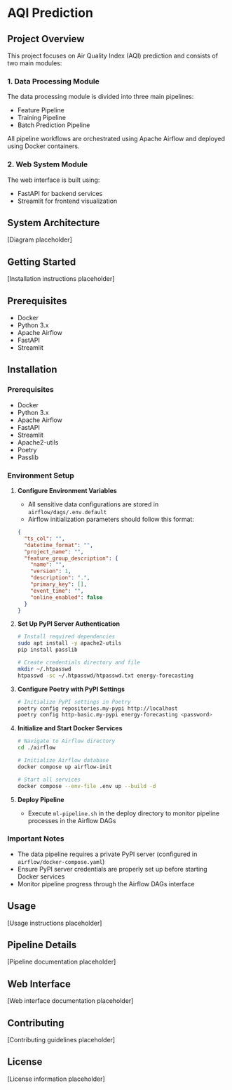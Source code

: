# AQI Prediction

## Project Overview
This project focuses on Air Quality Index (AQI) prediction and consists of two main modules:

### 1. Data Processing Module
The data processing module is divided into three main pipelines:
- Feature Pipeline
- Training Pipeline
- Batch Prediction Pipeline

All pipeline workflows are orchestrated using Apache Airflow and deployed using Docker containers.

### 2. Web System Module
The web interface is built using:
- FastAPI for backend services
- Streamlit for frontend visualization

## System Architecture
[Diagram placeholder]

## Getting Started
[Installation instructions placeholder]

## Prerequisites
- Docker
- Python 3.x
- Apache Airflow
- FastAPI
- Streamlit

## Installation

### Prerequisites
- Docker
- Python 3.x
- Apache Airflow
- FastAPI
- Streamlit
- Apache2-utils
- Poetry
- Passlib

### Environment Setup

1. **Configure Environment Variables**
   - All sensitive data configurations are stored in `airflow/dags/.env.default`
   - Airflow initialization parameters should follow this format:
   ```json
   {
     "ts_col": "",
     "datetime_format": "",
     "project_name": "",
     "feature_group_description": {
       "name": "",
       "version": 1,
       "description": ".",
       "primary_key": [],
       "event_time": "",
       "online_enabled": false
     }
   }
   ```

2. **Set Up PyPI Server Authentication**
   ```bash
   # Install required dependencies
   sudo apt install -y apache2-utils
   pip install passlib

   # Create credentials directory and file
   mkdir ~/.htpasswd
   htpasswd -sc ~/.htpasswd/htpasswd.txt energy-forecasting
   ```

3. **Configure Poetry with PyPI Settings**
   ```bash
   # Initialize PyPI settings in Poetry
   poetry config repositories.my-pypi http://localhost
   poetry config http-basic.my-pypi energy-forecasting <password>
   ```

4. **Initialize and Start Docker Services**
   ```bash
   # Navigate to Airflow directory
   cd ./airflow

   # Initialize Airflow database
   docker compose up airflow-init

   # Start all services
   docker compose --env-file .env up --build -d
   ```

5. **Deploy Pipeline**
   - Execute `ml-pipeline.sh` in the deploy directory to monitor pipeline processes in the Airflow DAGs

### Important Notes
- The data pipeline requires a private PyPI server (configured in `airflow/docker-compose.yaml`)
- Ensure PyPI server credentials are properly set up before starting Docker services
- Monitor pipeline progress through the Airflow DAGs interface

## Usage
[Usage instructions placeholder]

## Pipeline Details
[Pipeline documentation placeholder]

## Web Interface
[Web interface documentation placeholder]

## Contributing
[Contributing guidelines placeholder]

## License
[License information placeholder]



